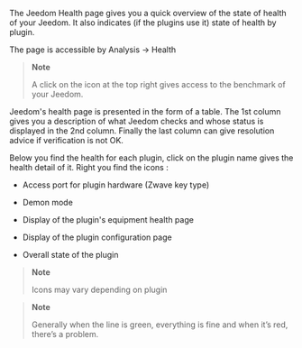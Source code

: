 The Jeedom Health page gives you a quick overview of
the state of health of your Jeedom. It also indicates (if the plugins
use it) state of health by plugin.

The page is accessible by Analysis → Health

> **Note**
>
> A click on the icon at the top right gives access to the benchmark of your
> Jeedom.

Jeedom&#39;s health page is presented in the form of a table. The 1st
column gives you a description of what Jeedom checks and whose status
is displayed in the 2nd column. Finally the last column can
give resolution advice if verification is not OK.

Below you find the health for each plugin, click on the
plugin name gives the health detail of it. Right you
find the icons :

-   Access port for plugin hardware (Zwave key type)

-   Demon mode

-   Display of the plugin&#39;s equipment health page

-   Display of the plugin configuration page

-   Overall state of the plugin

> **Note**
>
> Icons may vary depending on plugin

> **Note**
>
> Generally when the line is green, everything is fine
> and when it’s red, there’s a problem.
